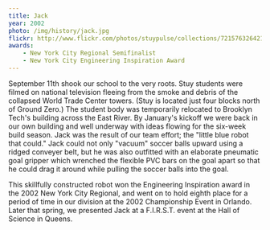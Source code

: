```yaml
---
title: Jack
year: 2002
photo: /img/history/jack.jpg
flickr: http://www.flickr.com/photos/stuypulse/collections/72157632642127367/
awards:
    - New York City Regional Semifinalist
    - New York City Engineering Inspiration Award
---
```

September 11th shook our school to the very roots. Stuy students were filmed on national television fleeing from the smoke and debris of the collapsed World Trade Center towers. (Stuy is located just four blocks north of Ground Zero.) The student body was temporarily relocated to Brooklyn Tech's building across the East River. By January's kickoff we were back in our own building and well underway with ideas flowing for the six-week build season. Jack was the result of our team effort; the "little blue robot that could." Jack could not only "vacuum" soccer balls upward using a ridged conveyer belt, but he was also outfitted with an elaborate pneumatic goal gripper which wrenched the flexible PVC bars on the goal apart so that he could drag it around while pulling the soccer balls into the goal.

This skillfully constructed robot won the Engineering Inspiration award in the 2002 New York City Regional, and went on to hold eighth place for a period of time in our division at the 2002 Championship Event in Orlando. Later that spring, we presented Jack at a F.I.R.S.T. event at the Hall of Science in Queens.
